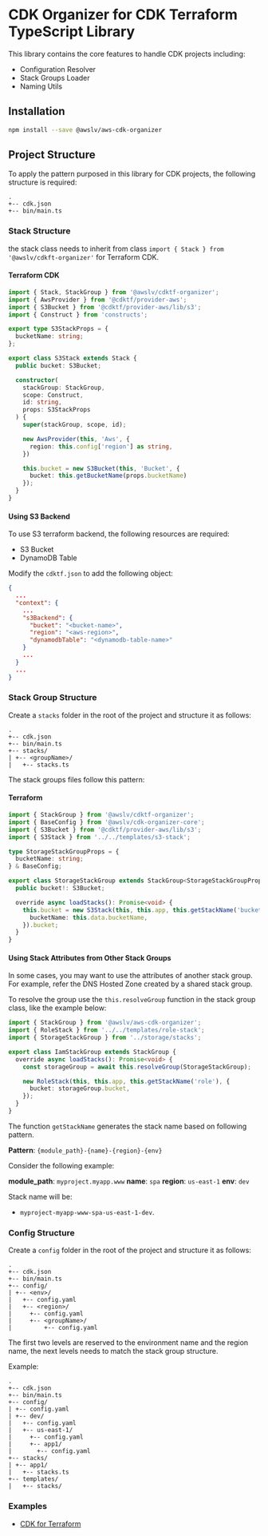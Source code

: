 # CDK Organizer for CDK Terraform TypeScript Library

This library contains the core features to handle CDK projects including:

- Configuration Resolver
- Stack Groups Loader
- Naming Utils

## Installation

```bash
npm install --save @awslv/aws-cdk-organizer
```

## Project Structure

To apply the pattern purposed in this library for CDK projects, the following structure is required:

```text
.
+-- cdk.json
+-- bin/main.ts
```

### Stack Structure

the stack class needs to inherit from class `import { Stack } from '@awslv/cdkft-organizer'` for Terraform CDK.

#### Terraform CDK

```typescript
import { Stack, StackGroup } from '@awslv/cdktf-organizer';
import { AwsProvider } from '@cdktf/provider-aws';
import { S3Bucket } from '@cdktf/provider-aws/lib/s3';
import { Construct } from 'constructs';

export type S3StackProps = {
  bucketName: string;
};

export class S3Stack extends Stack {
  public bucket: S3Bucket;

  constructor(
    stackGroup: StackGroup,
    scope: Construct,
    id: string,
    props: S3StackProps
  ) {
    super(stackGroup, scope, id);

    new AwsProvider(this, 'Aws', {
      region: this.config['region'] as string,
    })

    this.bucket = new S3Bucket(this, 'Bucket', {
      bucket: this.getBucketName(props.bucketName)
    });
  }
}
```

#### Using S3 Backend

To use S3 terraform backend, the following resources are required:

- S3 Bucket
- DynamoDB Table

Modify the `cdktf.json` to add the following object:

```json
{
  ...
  "context": {
    ...
    "s3Backend": {
      "bucket": "<bucket-name>",
      "region": "<aws-region>",
      "dynamodbTable": "<dynamodb-table-name>"
    }
    ...
  }
  ...
}
```

### Stack Group Structure

Create a `stacks` folder in the root of the project and structure it as follows:

```text
.
+-- cdk.json
+-- bin/main.ts
+-- stacks/
| +-- <groupName>/
|   +-- stacks.ts
```

The stack groups files follow this pattern:

#### Terraform

```typescript
import { StackGroup } from '@awslv/cdktf-organizer';
import { BaseConfig } from '@awslv/cdk-organizer-core';
import { S3Bucket } from '@cdktf/provider-aws/lib/s3';
import { S3Stack } from '../../templates/s3-stack';

type StorageStackGroupProps = {
  bucketName: string;
} & BaseConfig;

export class StorageStackGroup extends StackGroup<StorageStackGroupProps> {
  public bucket!: S3Bucket;

  override async loadStacks(): Promise<void> {
    this.bucket = new S3Stack(this, this.app, this.getStackName('bucket'), {
      bucketName: this.data.bucketName,
    }).bucket;
  }
}
```

#### Using Stack Attributes from Other Stack Groups

In some cases, you may want to use the attributes of another stack group. For example, refer the DNS Hosted Zone created by a shared stack group.

To resolve the group use the `this.resolveGroup` function in the stack group class, like the example below:

```typescript
import { StackGroup } from '@awslv/aws-cdk-organizer';
import { RoleStack } from '../../templates/role-stack';
import { StorageStackGroup } from '../storage/stacks';

export class IamStackGroup extends StackGroup {
  override async loadStacks(): Promise<void> {
    const storageGroup = await this.resolveGroup(StorageStackGroup);

    new RoleStack(this, this.app, this.getStackName('role'), {
      bucket: storageGroup.bucket,
    });
  }
}
```

The function `getStackName` generates the stack name based on following pattern.

**Pattern**: `{module_path}-{name}-{region}-{env}`

Consider the following example:

**module_path**: `myproject.myapp.www`
**name**: `spa`
**region**: `us-east-1`
**env**: `dev`

Stack name will be:

- `myproject-myapp-www-spa-us-east-1-dev`.

### Config Structure

Create a `config` folder in the root of the project and structure it as follows:

```text
.
+-- cdk.json
+-- bin/main.ts
+-- config/
| +-- <env>/
|   +-- config.yaml
|   +-- <region>/
|     +-- config.yaml
|     +-- <groupName>/
|         +-- config.yaml
```

The first two levels are reserved to the environment name and the region name, the next levels needs to match the stack group structure.

Example:

```text
.
+-- cdk.json
+-- bin/main.ts
+-- config/
| +-- config.yaml
| +-- dev/
|   +-- config.yaml
|   +-- us-east-1/
|     +-- config.yaml
|     +-- app1/
|       +-- config.yaml
+-- stacks/
| +-- app1/
|   +-- stacks.ts
+-- templates/
|   +-- stacks/
```

### Examples

- [CDK for Terraform](https://github.com/lucasvieirasilva/cdk-organizer/tree/main/examples/typescript/cdktf)
